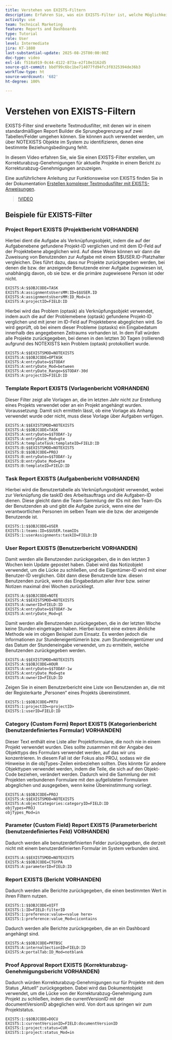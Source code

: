 ```yaml
---
title: Verstehen von EXISTS-Filtern
description: Erfahren Sie, was ein EXISTS-Filter ist, welche Möglichkeiten er Ihnen bietet und wie Sie einen Filter von Grund auf neu erstellen können. Außerdem erhalten Sie viele nützliche Beispiele für EXISTS-Filter.
activity: use
team: Technical Marketing
feature: Reports and Dashboards
type: Tutorial
role: User
level: Intermediate
jira: KT-1880
last-substantial-update: 2025-08-25T00:00:00Z
doc-type: video
exl-id: f518a919-0c44-4122-873a-e2f10e3162d5
source-git-commit: bbdf99c6bc1be714077fd94fc3f8325394de36b3
workflow-type: ht
source-wordcount: '682'
ht-degree: 100%

---
```


# Verstehen von EXISTS-Filtern

EXISTS-Filter sind erweiterte Textmodusfilter, mit denen wir in einem standardmäßigen Report Builder die Sprungbegrenzung auf zwei Tabellen/Felder umgehen können. Sie können auch verwendet werden, um über NOTEXISTS Objekte im System zu identifizieren, denen eine bestimmte Beziehungsbedingung fehlt.

In diesem Video erfahren Sie, wie Sie einen EXISTS-Filter erstellen, um Korrekturabzug-Genehmigungen für aktuelle Projekte in einem Bericht zu Korrekturabzug-Genehmigungen anzuzeigen.

Eine ausführlichere Anleitung zur Funktionsweise von EXISTS finden Sie in der Dokumentation [Erstellen komplexer Textmodusfilter mit EXISTS-Anweisungen](https://experienceleague.adobe.com/de/docs/workfront/using/reporting/reports/text-mode/create-complex-text-mode-filters-using-exists-statements).

>[!VIDEO](https://video.tv.adobe.com/v/3471212/?quality=12&learn=on&enablevpops=1&captions=ger)

## Beispiele für EXISTS-Filter

### Project Report EXISTS (Projektbericht VORHANDEN)

Hierbei dient die Aufgabe als Verknüpfungsobjekt, indem die auf der Aufgabenebene gefundene Projekt-ID verglichen und mit dem ID-Feld auf der Projektebene abgeglichen wird. Auf diese Weise können wir dann die Zuweisung von Benutzenden zur Aufgabe mit einem $$USER.ID-Platzhalter vergleichen. Dies führt dazu, dass nur Projekte zurückgegeben werden, bei denen die bzw. der anzeigende Benutzende einer
Aufgabe zugewiesen ist, unabhängig davon, ob sie bzw. er die primäre zugewiesene Person ist oder nicht.

```
EXISTS:A:$$OBJCODE=TASK
EXISTS:A:assignmentsUsersMM:ID=$$USER.ID
EXISTS:A:assignmentsUsersMM:ID_Mod=in
EXISTS:A:projectID=FIELD:ID
```


Hierbei wird das Problem (optask) als Verknüpfungsobjekt verwendet, indem auch die auf der Problemebene (optask) gefundene Projekt-ID verglichen und mit jener im ID-Feld auf Projektebene abgeglichen wird. So wird geprüft, ob bei einem dieser Probleme (optasks) ein Eingabedatum innerhalb des angegebenen Zeitraums vorhanden ist. In dem Fall würden alle Projekte zurückgegeben, bei denen
in den letzten 30 Tagen (rollierend) aufgrund des NOTEXISTS kein Problem (optask) protokolliert wurde.

```
EXISTS:A:$$EXISTSMOD=NOTEXISTS
EXISTS:A:$$OBJCODE=OPTASK
EXISTS:A:entryDate=$$TODAY
EXISTS:A:entryDate_Mod=between
EXISTS:A:entryDate_Range=$$TODAY-30d
EXISTS:A:projectID=FIELD:ID
```

### Template Report EXISTS (Vorlagenbericht VORHANDEN)

Dieser Filter zeigt alle Vorlagen an, die im letzten Jahr nicht zur Erstellung eines Projekts verwendet oder an ein Projekt angehängt wurden. Voraussetzung: Damit sich ermitteln lässt, ob eine Vorlage als Anhang verwendet wurde oder nicht, muss diese Vorlage über Aufgaben verfügen.

```
EXISTS:A:$$EXISTSMOD=NOTEXISTS
EXISTS:A:$$OBJCODE=TASK
EXISTS:A:entryDate=$$TODAY-1y
EXISTS:A:entryDate_Mod=gte
EXISTS:A:templateTask:templateID=FIELD:ID
EXISTS:B:$$EXISTSMOD=NOTEXISTS
EXISTS:B:$$OBJCODE=PROJ
EXISTS:B:entryDate=$$TODAY-1y
EXISTS:B:entryDate_Mod=gte
EXISTS:B:templateID=FIELD:ID
```

### Task Report EXISTS (Aufgabenbericht VORHANDEN)

Hierbei wird die Benutzertabelle als Verknüpfungsobjekt verwendet, wobei zur Verknüpfung die taskID des Arbeitsauftrags und die Aufgaben-ID dienen. Diese gleicht dann die Team-Sammlung der IDs mit den Team-IDs der Benutzenden ab und gibt die Aufgabe zurück, wenn eine der verantwortlichen Personen im selben Team wie die bzw. der anzeigende Benutzende ist.

```
EXISTS:1:$$OBJCODE=USER
EXISTS:1:teams:ID=$$USER.teamIDs
EXISTS:1:userAssignments:taskID=FIELD:ID
```

### User Report EXISTS (Benutzerbericht VORHANDEN)

Damit werden alle Benutzenden zurückgegeben, die in den letzten 3 Wochen kein Update gepostet haben. Dabei wird das Notizobjekt verwendet, um die Lücke zu schließen, und die Eigentümer-ID wird mit einer Benutzer-ID verglichen. Gibt dann diese Benutzende bzw. diesen Benutzenden zurück, wenn das Eingabedatum aller ihrer bzw. seiner Notizen maximal drei Wochen zurückliegt.

```
EXISTS:A:$$OBJCODE=NOTE
EXISTS:A:$$EXISTSMOD=NOTEXISTS
EXISTS:A:ownerID=FIELD:ID
EXISTS:A:entryDate=$$TODAY-3w
EXISTS:A:entryDate_Mod=gt
```

Damit werden alle Benutzenden zurückgegeben, die in der letzten Woche keine Stunden eingetragen haben. Hierbei kommt eine extrem ähnliche Methode wie im obigen Beispiel zum Einsatz. Es werden jedoch die Informationen zur Stundeneigentümerin bzw. zum Stundeneigentümer und das Datum der Stundeneingabe verwendet, um zu ermitteln, welche Benutzenden zurückgegeben werden.

```
EXISTS:A:$$EXISTSMOD=NOTEXISTS
EXISTS:A:$$OBJCODE=HOUR
EXISTS:A:entryDate=$$TODAY-1w
EXISTS:A:entryDate_Mod=gte
EXISTS:A:ownerID=FIELD:ID
```

Zeigen Sie in einem Benutzerbericht eine Liste von Benutzenden an, die mit der Registerkarte „Personen“ eines Projekts übereinstimmt.

```
EXISTS:1:$$OBJCODE=PRTU
EXISTS:1:projectID=<projectID>
EXISTS:1:userID=FIELD:ID
```

### Category (Custom Form) Report EXISTS (Kategorienbericht (benutzerdefiniertes Formular) VORHANDEN)

Dieser Text enthält eine Liste aller Projektformulare, die noch nie in einem Projekt verwendet wurden. Dies sollte zusammen mit der Angabe des Objekttyps des Formulars verwendet werden, auf das wir uns konzentrieren. In diesem Fall ist der Fokus also PROJ, sodass wir die Hinweise in die objTypes-Zeilen einbeziehen sollten. Dies könnte für andere
Objekttypen verwendet werden, indem die Teile, die sich auf den Objekt-Code beziehen, verändert werden. Dadurch wird die Sammlung der mit Projekten verbundenen Formulare mit den aufgelisteten Formularen abgeglichen und ausgegeben, wenn keine Übereinstimmung vorliegt.

```
EXISTS:A:$$OBJCODE=PROJ
EXISTS:A:$$EXISTSMOD=NOTEXISTS
EXISTS:A:objectCategories:categoryID=FIELD:ID
objTypes=PROJ
objTypes_Mod=in
```

### Parameter (Custom Field) Report EXISTS (Parameterbericht (benutzerdefiniertes Feld) VORHANDEN)

Dadurch werden alle benutzerdefinierten Felder zurückgegeben, die derzeit nicht mit einem benutzerdefinierten Formular im System verbunden sind.

```
EXISTS:A:$$EXISTSMOD=NOTEXISTS
EXISTS:A:$$OBJCODE=CTGYPA
EXISTS:A:parameterID=FIELD:ID
```

### Report EXISTS (Bericht VORHANDEN)

Dadurch werden alle Berichte zurückgegeben, die einen bestimmten Wert in ihren Filtern nutzen.

```
EXISTS:1:$$OBJCODE=UIFT
EXISTS:1:ID=FIELD:filterID
EXISTS:1:preference:value=<value here>
EXISTS:1:preference:value_Mod=cicontains
```

Dadurch werden alle Berichte zurückgegeben, die an ein Dashboard angehängt sind.

```
EXISTS:A:$$OBJCODE=PRTBSC
EXISTS:A:internalSectionID=FIELD:ID
EXISTS:A:portalTab:ID_Mod=notblank
```

### Proof Approval Report EXISTS (Korrekturabzug-Genehmigungsbericht VORHANDEN)

Dadurch würden Korrekturabzug-Genehmigungen nur für Projekte mit dem Status „Aktuell“ zurückgegeben. Dabei wird das Dokumentobjekt verwendet, um die Lücke von der Korrekturabzug-Genehmigung zum Projekt zu schließen, indem die currentVersionID mit der documentVersionID abgeglichen wird. Von dort aus springen wir zum Projektstatus.

```
EXISTS:1:$$OBJCODE=DOCU
EXISTS:1:currentVersionID=FIELD:documentVersionID
EXISTS:1:project:status=CUR
EXISTS:1:project:status_Mod=in
```
